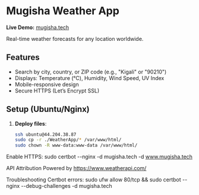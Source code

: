 # Mugisha Weather App  
**Live Demo:** [mugisha.tech](https://mugisha.tech)  

Real-time weather forecasts for any location worldwide.  

## Features  
- Search by city, country, or ZIP code (e.g., "Kigali" or "90210")  
- Displays: Temperature (°C), Humidity, Wind Speed, UV Index  
- Mobile-responsive design  
- Secure HTTPS (Let’s Encrypt SSL)  

## Setup (Ubuntu/Nginx)  
1. **Deploy files**:  
   ```bash  
   ssh ubuntu@44.204.38.87  
   sudo cp -r ./WeatherApp/* /var/www/html/  
   sudo chown -R www-data:www-data /var/www/html/  

Enable HTTPS:
sudo certbot --nginx -d mugisha.tech -d www.mugisha.tech  

API Attribution
Powered by https://www.weatherapi.com/

Troubleshooting 
Certbot errors: sudo ufw allow 80/tcp && sudo certbot --nginx --debug-challenges -d mugisha.tech  
